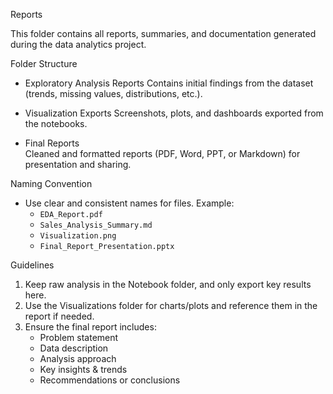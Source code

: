 Reports

This folder contains all reports, summaries, and documentation generated during the data analytics project.

 Folder Structure
- Exploratory Analysis Reports
  Contains initial findings from the dataset (trends, missing values, distributions, etc.).

- Visualization Exports
  Screenshots, plots, and dashboards exported from the notebooks.

- Final Reports  
  Cleaned and formatted reports (PDF, Word, PPT, or Markdown) for presentation and sharing.

 Naming Convention
- Use clear and consistent names for files. Example:
  - `EDA_Report.pdf`
  - `Sales_Analysis_Summary.md`
  - `Visualization.png`
  - `Final_Report_Presentation.pptx`

 Guidelines
1. Keep raw analysis in the Notebook folder, and only export key results here.
2. Use the Visualizations folder for charts/plots and reference them in the report if needed.
3. Ensure the final report includes:
   - Problem statement
   - Data description
   - Analysis approach
   - Key insights & trends
   - Recommendations or conclusions

